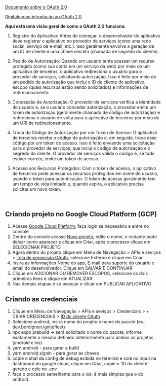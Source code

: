 [Documento sobre o OAuth 2.0](https://efficient-sloth-d85.notion.site/OAuth-2-0-1b447112feef4c6296ae36345b3dc667)

[Digitalocean introdução ao OAuth 2.0](https://www.digitalocean.com/community/tutorials/uma-introducao-ao-oauth-2-pt)

**Aqui está uma visão geral de como o OAuth 2.0 funciona:**

1. Registro do Aplicativo: Antes de começar, o desenvolvedor do aplicativo deve registrar o aplicativo no provedor de serviços (como uma rede social, serviço de e-mail, etc.). Isso geralmente envolve a geração de um ID de cliente e uma chave secreta (chamada de segredo do cliente).

2. Pedido de Autorização: Quando um usuário tenta acessar um recurso protegido (como sua conta em um serviço da web) por meio de um aplicativo de terceiros, o aplicativo redireciona o usuário para o provedor de serviços, solicitando autorização. Isso é feito por meio de um pedido de autorização que inclui o ID de cliente do aplicativo, escopo (quais recursos estão sendo solicitados) e informações de redirecionamento.

3. Concessão de Autorização: O provedor de serviços verifica a identidade do usuário e, se o usuário conceder autorização, o provedor emite um token de autorização (geralmente chamado de código de autorização) e redireciona o usuário de volta para o aplicativo de terceiros por meio de um URI de redirecionamento.

4. Troca do Código de Autorização por um Token de Acesso: O aplicativo de terceiros recebe o código de autorização e, em seguida, troca esse código por um token de acesso. Isso é feito enviando uma solicitação para o provedor de serviços, que inclui o código de autorização e o segredo do cliente. O provedor de serviços valida o código e, se tudo estiver correto, emite um token de acesso.

5. Acesso aos Recursos Protegidos: Com o token de acesso, o aplicativo de terceiros pode acessar os recursos protegidos em nome do usuário, usando o token para autenticação. O token de acesso geralmente tem um tempo de vida limitado e, quando expira, o aplicativo precisa solicitar um novo token.

<br/>

## Criando projeto no Google Cloud Platform (GCP)

1. Acesse [Google Cloud Platform](https://cloud.google.com/?hl=pt-BR), faça login se necessário e entre no console
2. Dentro do console acesse [Novo projeto](https://console.cloud.google.com/projectcreate), edite o nome, o restante pode deixar como aparecer e clique em Criar, após o processo clique em SELECIONAR PROJETO
3. Agora dentro do projeto clique em Menu de Navegação > APIs e seviços > [Tela de permissão OAuth](https://console.cloud.google.com/apis/credentials/consent), selecione Externo e clique em Criar
4. Insira as informações Nome do app, E-mail para suporte do usuário e email do desenvolvedor. Clique em SALVAR E CONTINUAR
5. Clique em ADICIONAR OU REMOVER ESCOPOS, selecione os dois primeiros itens e clique em ATUALIZAR
6. Nas demais etapas é só avançar e clicar em PUBLICAR APLICATIVO

## Criando as credenciais

1. Clique em Menu de Navegação > APIs e seviços > Credenciais > + CRIAR CREDENCIAIS > [ID do cliente OAuth](https://console.cloud.google.com/apis/credentials/oauthclient)
2. Selecione android, insira nome do projeto e nome do pacote (ex.: dev.bordignon.ignitefleet)
3. npx expo prebuild -> será solicitado o nome do pacote, informe exatamente o mesmo definido anteriormente para ambos os projetos (android e ios)
4. yarn android - para gerar a build
5. yarn android:signin - para gerar as chaves
6. copie o sha1 da config de debug exibida no terminal e cole no input na dashboard do google cloud, clique em Criar, copie o 'ID do cliente' gerado e cole no .env
7. faça o processo semelhante para o ios, é mais simples que o do android.
